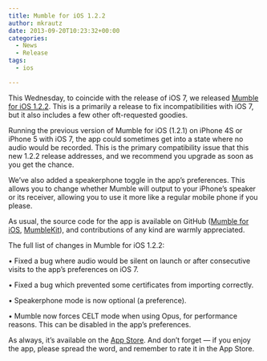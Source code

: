 ```yaml
---
title: Mumble for iOS 1.2.2
author: mkrautz
date: 2013-09-20T10:23:32+00:00
categories:
  - News
  - Release
tags:
  - ios

---
```

This Wednesday, to coincide with the release of iOS 7, we released [Mumble for iOS 1.2.2][1]. This is a primarily a release to fix incompatibilities with iOS 7, but it also includes a few other oft-requested goodies.

<!--more-->

Running the previous version of Mumble for iOS (1.2.1) on iPhone 4S or iPhone 5 with iOS 7, the app could sometimes get into a state where no audio would be recorded. This is the primary compatibility issue that this new 1.2.2 release addresses, and we recommend you upgrade as soon as you get the chance.

We&#8217;ve also added a speakerphone toggle in the app&#8217;s preferences. This allows you to change whether Mumble will output to your iPhone&#8217;s speaker or its receiver, allowing you to use it more like a regular mobile phone if you please.

As usual, the source code for the app is available on GitHub ([Mumble for iOS][2], [MumbleKit][3]), and contributions of any kind are warmly appreciated.

The full list of changes in Mumble for iOS 1.2.2:

• Fixed a bug where audio would be silent on launch or after consecutive visits to the app&#8217;s preferences on iOS 7.

• Fixed a bug which prevented some certificates from importing correctly.

• Speakerphone mode is now optional (a preference).

• Mumble now forces CELT mode when using Opus, for performance reasons. This can be disabled in the app&#8217;s preferences.

As always, it’s available on the [App Store][1]. And don’t forget — if you enjoy the app, please spread the word, and remember to rate it in the App Store.

 [1]: https://itunes.apple.com/us/app/mumble/id443472808?mt=8
 [2]: https://github.com/mumble-voip/mumble-iphoneos
 [3]: https://github.com/mumble-voip/mumblekit
